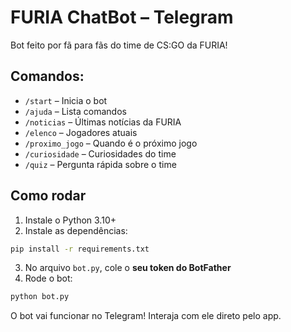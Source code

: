 # FURIA ChatBot – Telegram

Bot feito por fã para fãs do time de CS:GO da FURIA!

## Comandos:
- `/start` – Inicia o bot
- `/ajuda` – Lista comandos
- `/noticias` – Últimas notícias da FURIA
- `/elenco` – Jogadores atuais
- `/proximo_jogo` – Quando é o próximo jogo
- `/curiosidade` – Curiosidades do time
- `/quiz` – Pergunta rápida sobre o time

## Como rodar

1. Instale o Python 3.10+
2. Instale as dependências:
```bash
pip install -r requirements.txt
```

3. No arquivo `bot.py`, cole o **seu token do BotFather**
4. Rode o bot:
```bash
python bot.py
```

O bot vai funcionar no Telegram! Interaja com ele direto pelo app.
